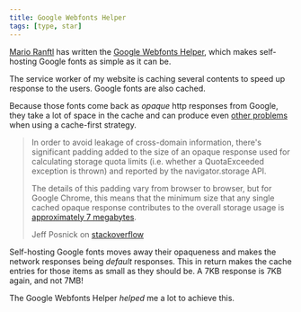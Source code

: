 ```yaml
---
title: Google Webfonts Helper
tags: [type, star]
---
```

[Mario Ranftl](https://mranftl.com) has written the [Google Webfonts Helper](https://google-webfonts-helper.herokuapp.com/fonts), which makes self-hosting Google fonts as simple as it  can be. 

The service worker of my website is caching several contents to speed up response to the users. Google fonts are also cached. 

Because those fonts come back as *opaque* http responses from Google, they take a lot of space in the cache and can produce even [other problems](https://developers.google.com/web/tools/workbox/guides/handle-third-party-requests) when using a cache-first strategy. 

<blockquote class="bleed-right"><p>In order to avoid leakage of cross-domain information, there's significant padding added to the size of an opaque response used for calculating storage quota limits (i.e. whether a QuotaExceeded exception is thrown) and reported by the navigator.storage API.</p><p>The details of this padding vary from browser to browser, but for Google Chrome, this means that the minimum size that any single cached opaque response contributes to the overall storage usage is <a href="https://bugs.chromium.org/p/chromium/issues/detail?id=796060#c17">approximately 7 megabytes</a>.</p><footer>Jeff Posnick on <a href="https://stackoverflow.com/questions/39109789/what-limitations-apply-to-opaque-responses">stackoverflow</a></footer></blockquote>

Self-hosting Google fonts moves away their opaqueness and makes the network responses being *default* responses. This in return makes the cache entries for those items as small as they should be. A 7KB response is 7KB again, and not 7MB!

The Google Webfonts Helper *helped* me a lot to achieve this.
